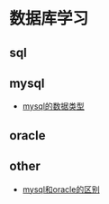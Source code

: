 # 数据库学习
## sql

## mysql
 * [mysql的数据类型](https://github.com/jiaowen194/DBstudy/blob/master/mysql%E7%9A%84%E6%95%B0%E6%8D%AE%E7%B1%BB%E5%9E%8B.md)
## oracle

## other
 * [mysql和oracle的区别](https://github.com/jiaowen194/DBstudy/blob/master/mysql%E5%92%8Coracle%E7%9A%84%E5%8C%BA%E5%88%AB.md)
